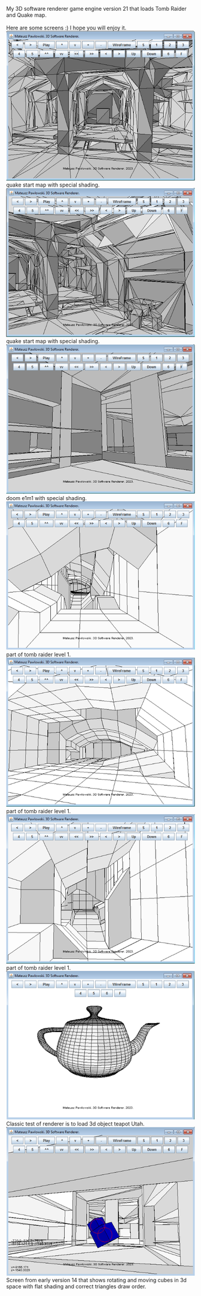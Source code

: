 My 3D software renderer game engine version 21 that loads Tomb Raider and Quake map.<br>
<br>
Here are some screens :) I hope you will enjoy it.<br>
![alt text](https://github.com/mateuszpawlowski-programmer/3D_engine_version_21/blob/main/3D_v_21_1.png)<br>
quake start map with special shading.<br>
![alt text](https://github.com/mateuszpawlowski-programmer/3D_engine_version_21/blob/main/3D_v_21_2.png)<br>
quake start map with special shading.<br>
![alt text](https://github.com/mateuszpawlowski-programmer/3D_engine_version_21/blob/main/3D_v_21_3.png)<br>
doom e1m1 with special shading.<br>
![alt text](https://github.com/mateuszpawlowski-programmer/3D_engine_version_21/blob/main/3D_v_21_4.png)<br>
part of tomb raider level 1.<br>
![alt text](https://github.com/mateuszpawlowski-programmer/3D_engine_version_21/blob/main/3D_v_21_5.png)<br>
part of tomb raider level 1.<br>
![alt text](https://github.com/mateuszpawlowski-programmer/3D_engine_version_21/blob/main/3D_v_21_6.png)<br>
part of tomb raider level 1.<br>
![alt text](https://github.com/mateuszpawlowski-programmer/3D_engine_version_21/blob/main/3D_v_21_7.png)<br>
Classic test of renderer is to load 3d object teapot Utah.<br>
![alt text](https://github.com/mateuszpawlowski-programmer/3D_engine_version_21/blob/main/3D_v_14.png)<br>
Screen from early version 14 that shows rotating and moving cubes in 3d space with flat shading and correct triangles draw order.<br>
